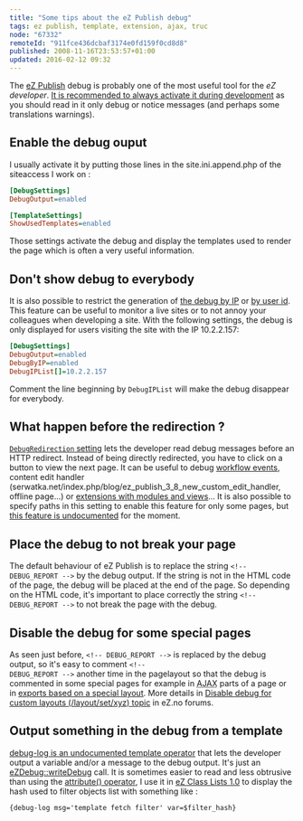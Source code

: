 ```yaml
---
title: "Some tips about the eZ Publish debug"
tags: ez publish, template, extension, ajax, truc
node: "67332"
remoteId: "911fce436dcbaf3174e0fd159f0cd8d8"
published: 2008-11-16T23:53:57+01:00
updated: 2016-02-12 09:32
---
```


The [eZ Publish](/tag/ez-publish) debug is probably one of the most useful tool
for the *eZ developer*. [It is recommended to always activate it during
development](http://suffandnonsense.blogspot.com/2008/10/10-tips-for-new-ez-publish-developers.html)
as you should read in it only debug or notice messages (and perhaps some
translations warnings).


## Enable the debug ouput


I usually activate it by putting those lines in the site.ini.append.php of the siteaccess I work on :

``` ini
[DebugSettings]
DebugOutput=enabled

[TemplateSettings]
ShowUsedTemplates=enabled

```

Those settings activate the debug and display the templates used to render the
page which is often a very useful information.

## Don't show debug to everybody


It is also possible to restrict the generation of [the debug by
IP](http://ez.no/doc/ez_publish/technical_manual/4_0/reference/configuration_files/site_ini/debugsettings/debugbyip)
or [by user
id](http://ez.no/doc/ez_publish/technical_manual/4_0/reference/configuration_files/site_ini/debugsettings/debugbyuser).
This feature can be useful to monitor a live sites or to not annoy your
colleagues when developing a site. With the following settings, the debug is
only displayed for users visiting the site with the IP 10.2.2.157:

``` ini
[DebugSettings]
DebugOutput=enabled
DebugByIP=enabled
DebugIPList[]=10.2.2.157

```

Comment the line beginning by <code>DebugIPList</code>
 will make the debug disappear for everybody.

## What happen before the redirection ?


[<code>DebugRedirection</code>
setting](http://ez.no/doc/ez_publish/technical_manual/4_0/reference/configuration_files/site_ini/debugsettings/debugredirection)
lets the developer read debug messages before an HTTP redirect. Instead of being
directly redirected, you have to click on a button to view the next page. It can
be useful to debug [workflow
events](http://ezpedia.org/wiki/en/ez/workflow_event_type), content edit
handler (serwatka.net/index.php/blog/ez_publish_3_8_new_custom_edit_handler,
offline page...)
or [extensions with modules and views](http://ezpedia.org/wiki/en/ez/module)...
It is also possible to specify paths in this setting to enable this feature for
only some pages, but [this feature is undocumented](http://issues.ez.no/12402)
for the moment.

## Place the debug to not break your page


The default behaviour of eZ Publish is to replace the string <code>&lt;!--
DEBUG_REPORT --&gt;</code> by the debug output. If the string is not in the HTML
code of the page, the debug will be placed at the end of the page. So depending
on the HTML code, it's important to place correctly the string <code>&lt;!--
DEBUG_REPORT --&gt;</code> to not break the page with the debug.

## Disable the debug for some special pages

As seen just before, <code>&lt;!-- DEBUG_REPORT --&gt;</code> is replaced by the
debug output, so it's easy to comment <code>&lt;!-- DEBUG_REPORT --&gt;</code>
another time in the pagelayout so that the debug is commented in some special
pages for example in <abbr title="Asynchronous Javascript And XML">AJAX</abbr>
parts of a page or in [exports based on a special
layout](/post/des-fils-rss-sur-mesure-dans-ez-publish). More details in [Disable
debug for custom layouts (/layout/set/xyz)
topic](http://ez.no/developer/forum/developer/disable_debug_for_custom_layouts_layout_set_xyz)
in eZ.no forums.


## Output something in the debug from a template


[debug-log is an undocumented template
operator](https://jira.ez.no/browse/EZP-12555) that lets the developer output a
variable and/or a message to the debug output. It's just an
[eZDebug::writeDebug](http://pubsvn.ez.no/doxygen/trunk/LS/html/classeZDebug.html#ab592fca0dbbef7601a2c060f02b1e808)
call. It is sometimes easier to read and less obtrusive than using the
[attribute()
operator](http://ez.no/doc/ez_publish/technical_manual/4_0/reference/template_operators/miscellaneous/attribute),
I use it in [eZ Class Lists 1.0](/post/ez-class-lists-1-0-for-ez-publish-4-0) to
display the hash used to filter objects list with something like :

```
{debug-log msg='template fetch filter' var=$filter_hash}
```
